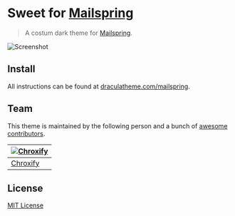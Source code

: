 # Sweet for [Mailspring](https://github.com/Foundry376/Mailspring)

> A costum dark theme for [Mailspring](https://github.com/Foundry376/Mailspring).

![Screenshot](./screenshot.png)

## Install

All instructions can be found at [draculatheme.com/mailspring](https://draculatheme.com/mailspring).

## Team

This theme is maintained by the following person and a bunch of [awesome contributors](https://github.com/dracula/mailspring/graphs/contributors).

[![Chroxify](https://avatars.githubusercontent.com/chroxify)](https://github.com/chroxify) | 
--- | 
[Chroxify](https://github.com/chroxify) |

## License

[MIT License](./LICENSE)
